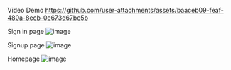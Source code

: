 
Video Demo
https://github.com/user-attachments/assets/baaceb09-feaf-480a-8ecb-0e673d67be5b


Sign in page
![image](https://github.com/user-attachments/assets/6ac19695-a89d-4ee0-ba37-309dea5da388)

Signup page
![image](https://github.com/user-attachments/assets/4ef60a46-4f9b-4061-b5a6-8e94182de395)

Homepage
![image](https://github.com/user-attachments/assets/46545b9f-71b0-43cc-9f38-90a95bcdeb82)






